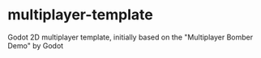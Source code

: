 # multiplayer-template
Godot 2D multiplayer template, initially based on the "Multiplayer Bomber Demo" by Godot

